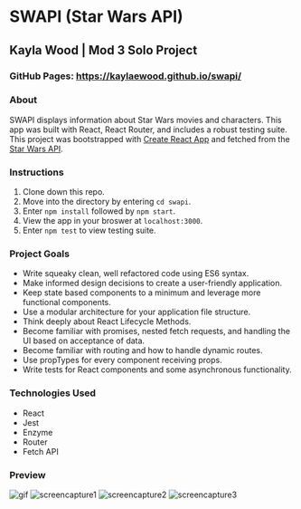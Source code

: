 # SWAPI (Star Wars API)
## Kayla Wood | Mod 3 Solo Project
### GitHub Pages: https://kaylaewood.github.io/swapi/

### About
SWAPI displays information about Star Wars movies and characters. This app was built with React, React Router, and includes a robust testing suite. This project was bootstrapped with [Create React App](https://github.com/facebook/create-react-app) and fetched from the [Star Wars API](https://swapi.co/documentation).

### Instructions
1. Clone down this repo.
2. Move into the directory by entering `cd swapi`.
3. Enter `npm install` followed by `npm start`.
4. View the app in your broswer at `localhost:3000`.
5. Enter `npm test` to view testing suite. 

### Project Goals
- Write squeaky clean, well refactored code using ES6 syntax.
- Make informed design decisions to create a user-friendly application.
- Keep state based components to a minimum and leverage more functional components.
- Use a modular architecture for your application file structure.
- Think deeply about React Lifecycle Methods.
- Become familiar with promises, nested fetch requests, and handling the UI based on acceptance of data.
- Become familiar with routing and how to handle dynamic routes.
- Use propTypes for every component receiving props.
- Write tests for React components and some asynchronous functionality.

### Technologies Used
- React
- Jest
- Enzyme
- Router
- Fetch API

### Preview
![gif](https://media.giphy.com/media/l4AImCVPAlNswdT4M6/giphy.gif)
![screencapture1](https://user-images.githubusercontent.com/51416773/70565292-0183c280-1b4f-11ea-95c1-f6628ddcc922.png)
![screencapture2](https://user-images.githubusercontent.com/51416773/70565288-fe88d200-1b4e-11ea-8c13-9726a91069fe.png)
![screencapture3](https://user-images.githubusercontent.com/51416773/70565300-047eb300-1b4f-11ea-8764-0b8057a39ba7.png)

